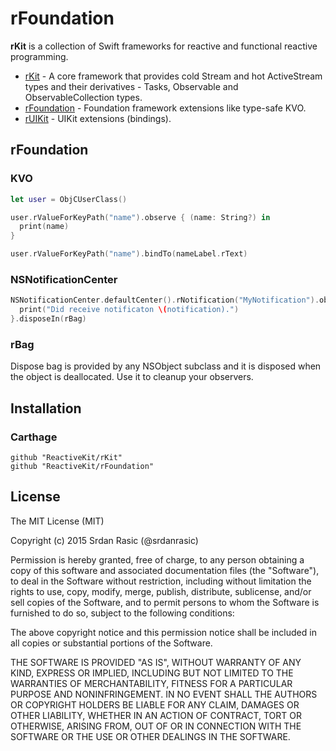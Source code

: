 # rFoundation

__rKit__ is a collection of Swift frameworks for reactive and functional reactive programming.

* [rKit](https://github.com/ReactiveKit/rKit) - A core framework that provides cold Stream and hot ActiveStream types and their derivatives -  Tasks, Observable and ObservableCollection types.
* [rFoundation](https://github.com/ReactiveKit/rFoundation) - Foundation framework extensions like type-safe KVO.
* [rUIKit](https://github.com/ReactiveKit/rUIKit) - UIKit extensions (bindings).

## rFoundation
### KVO

```swift
let user = ObjCUserClass()

user.rValueForKeyPath("name").observe { (name: String?) in
  print(name)
}

user.rValueForKeyPath("name").bindTo(nameLabel.rText)
```

### NSNotificationCenter


```swift
NSNotificationCenter.defaultCenter().rNotification("MyNotification").observe { notification in
  print("Did receive notificaton \(notification).")
}.disposeIn(rBag)

```

### rBag

Dispose bag is provided by any NSObject subclass and it is disposed when the object is deallocated. Use it to cleanup your observers.


## Installation

### Carthage

```
github "ReactiveKit/rKit" 
github "ReactiveKit/rFoundation"
```


## License

The MIT License (MIT)

Copyright (c) 2015 Srdan Rasic (@srdanrasic)

Permission is hereby granted, free of charge, to any person obtaining a copy
of this software and associated documentation files (the "Software"), to deal
in the Software without restriction, including without limitation the rights
to use, copy, modify, merge, publish, distribute, sublicense, and/or sell
copies of the Software, and to permit persons to whom the Software is
furnished to do so, subject to the following conditions:

The above copyright notice and this permission notice shall be included in
all copies or substantial portions of the Software.

THE SOFTWARE IS PROVIDED "AS IS", WITHOUT WARRANTY OF ANY KIND, EXPRESS OR
IMPLIED, INCLUDING BUT NOT LIMITED TO THE WARRANTIES OF MERCHANTABILITY,
FITNESS FOR A PARTICULAR PURPOSE AND NONINFRINGEMENT. IN NO EVENT SHALL THE
AUTHORS OR COPYRIGHT HOLDERS BE LIABLE FOR ANY CLAIM, DAMAGES OR OTHER
LIABILITY, WHETHER IN AN ACTION OF CONTRACT, TORT OR OTHERWISE, ARISING FROM,
OUT OF OR IN CONNECTION WITH THE SOFTWARE OR THE USE OR OTHER DEALINGS IN
THE SOFTWARE.